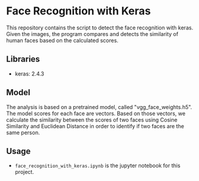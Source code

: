 # Face Recognition with Keras 
This repository contains the script to detect the face recognition with keras.
Given the images, the program compares and detects the similarity of human faces based on
the calculated scores.

## Libraries
- keras: 2.4.3

## Model
The analysis is based on a pretrained model, called "vgg_face_weights.h5". 
The model scores for each face are vectors. Based on those vectors, we calculate
the similarity between the scores of two faces using Cosine Similarity and Euclidean Distance
in order to identify if two faces are the same person.

## Usage
- `face_recognition_with_keras.ipynb` is the jupyter notebook for this project.

